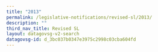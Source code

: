 ```yaml
---
title: "2013"
permalink: /legislative-notifications/revised-sl/2013/
description: ""
third_nav_title: Revised SL
layout: datagovsg-v2-search
datagovsg-id: d_3bc037b0347e3975c2998c03cba604fd
---
```

